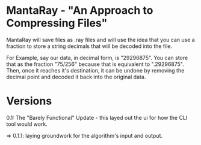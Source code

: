 # MantaRay - "An Approach to Compressing Files"

MantaRay will save files as .ray files and will use the idea that you can use a fraction to store a string decimals that will be decoded into the file.

For Example, say our data, in decimal form, is "29296875". You can store that as the fraction "75/256" because that is equivalent to ".29296875".
Then, once it reaches it's destination, it can be undone by removing the decimal point and decoded it back into the original data.

# Versions
0.1: The "Barely Functional" Update - this layed out the ui for how the CLI tool would work.

=> 0.1.1: laying groundwork for the algorithm's input and output. 